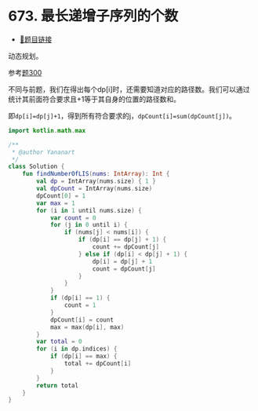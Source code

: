 # 673. 最长递增子序列的个数

- [🔗题目链接](https://leetcode-cn.com/problems/number-of-longest-increasing-subsequence/)

动态规划。

参考[题300](0300.longest-increasing-subsequence.md)

不同与前题，我们在得出每个dp[i]时，还需要知道对应的路径数。我们可以通过统计其前面符合要求且+1等于其自身的位置的路径数和。

即`dp[i]=dp[j]+1`，得到所有符合要求的j，`dpCount[i]=sum(dpCount[j])`。

```kotlin
import kotlin.math.max

/**
 * @author Yananart
 */
class Solution {
    fun findNumberOfLIS(nums: IntArray): Int {
        val dp = IntArray(nums.size) { 1 }
        val dpCount = IntArray(nums.size)
        dpCount[0] = 1
        var max = 1
        for (i in 1 until nums.size) {
            var count = 0
            for (j in 0 until i) {
                if (nums[j] < nums[i]) {
                    if (dp[i] == dp[j] + 1) {
                        count += dpCount[j]
                    } else if (dp[i] < dp[j] + 1) {
                        dp[i] = dp[j] + 1
                        count = dpCount[j]
                    }
                }
            }
            if (dp[i] == 1) {
                count = 1
            }
            dpCount[i] = count
            max = max(dp[i], max)
        }
        var total = 0
        for (i in dp.indices) {
            if (dp[i] == max) {
                total += dpCount[i]
            }
        }
        return total
    }
}
```
